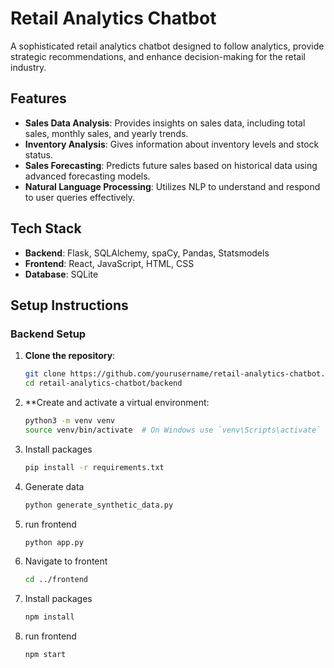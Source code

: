 # Retail Analytics Chatbot


A sophisticated retail analytics chatbot designed to follow analytics, provide strategic recommendations, and enhance decision-making for the retail industry.

## Features

- **Sales Data Analysis**: Provides insights on sales data, including total sales, monthly sales, and yearly trends.
- **Inventory Analysis**: Gives information about inventory levels and stock status.
- **Sales Forecasting**: Predicts future sales based on historical data using advanced forecasting models.
- **Natural Language Processing**: Utilizes NLP to understand and respond to user queries effectively.

## Tech Stack

- **Backend**: Flask, SQLAlchemy, spaCy, Pandas, Statsmodels
- **Frontend**: React, JavaScript, HTML, CSS
- **Database**: SQLite

## Setup Instructions

### Backend Setup

1. **Clone the repository**:
   ```bash
   git clone https://github.com/yourusername/retail-analytics-chatbot.git
   cd retail-analytics-chatbot/backend

2. **Create and activate a virtual environment:
   ```bash
   python3 -m venv venv
   source venv/bin/activate  # On Windows use `venv\Scripts\activate`

3. Install packages
   ```bash
   pip install -r requirements.txt

4. Generate data
   ```bash
   python generate_synthetic_data.py

5. run frontend
   ```bash
   python app.py

6. Navigate to frontent
   ```bash
   cd ../frontend

7. Install packages
    ```bash
    npm install

8. run frontend
   ```bash
   npm start
